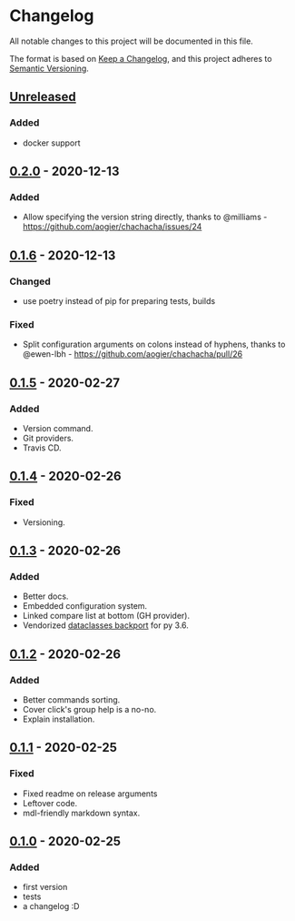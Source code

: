 # Changelog

All notable changes to this project will be documented in this file.

The format is based on [Keep a Changelog](https://keepachangelog.com/en/1.0.0/),
and this project adheres to [Semantic Versioning](https://semver.org/spec/v2.0.0.html).

## [Unreleased]

### Added

- docker support

## [0.2.0] - 2020-12-13

### Added

- Allow specifying the version string directly, thanks to @milliams - https://github.com/aogier/chachacha/issues/24

## [0.1.6] - 2020-12-13

### Changed

- use poetry instead of pip for preparing tests, builds

### Fixed

- Split configuration arguments on colons instead of hyphens, thanks to @ewen-lbh - https://github.com/aogier/chachacha/pull/26

## [0.1.5] - 2020-02-27

### Added

- Version command.
- Git providers.
- Travis CD.

## [0.1.4] - 2020-02-26

### Fixed

- Versioning.

## [0.1.3] - 2020-02-26

### Added

- Better docs.
- Embedded configuration system.
- Linked compare list at bottom (GH provider).
- Vendorized [dataclasses backport](https://github.com/ericvsmith/dataclasses) for py 3.6.

## [0.1.2] - 2020-02-26

### Added

- Better commands sorting.
- Cover click's group help is a no-no.
- Explain installation.

## [0.1.1] - 2020-02-25

### Fixed

- Fixed readme on release arguments
- Leftover code.
- mdl-friendly markdown syntax.

## [0.1.0] - 2020-02-25

### Added

- first version
- tests
- a changelog :D

[Unreleased]: https://github.com/aogier/chachacha/compare/v0.2.0...HEAD
[0.2.0]: https://github.com/aogier/chachacha/compare/v0.1.6...v0.2.0
[0.1.6]: https://github.com/aogier/chachacha/compare/v0.1.5...v0.1.6
[0.1.5]: https://github.com/aogier/chachacha/compare/v0.1.4...v0.1.5
[0.1.4]: https://github.com/aogier/chachacha/compare/v0.1.3...v0.1.4
[0.1.3]: https://github.com/aogier/chachacha/compare/v0.1.2...v0.1.3
[0.1.2]: https://github.com/aogier/chachacha/compare/v0.1.1...v0.1.2
[0.1.1]: https://github.com/aogier/chachacha/compare/v0.1.0...v0.1.1
[0.1.0]: https://github.com/aogier/chachacha/releases/tag/v0.1.0

[//]: # (C3-2-DKAC:GGH:Raogier/chachacha:Tv{t})
